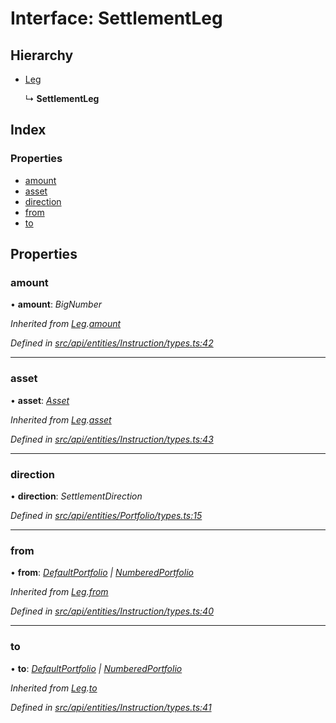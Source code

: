 # Interface: SettlementLeg

## Hierarchy

* [Leg](leg.md)

  ↳ **SettlementLeg**

## Index

### Properties

* [amount](settlementleg.md#amount)
* [asset](settlementleg.md#asset)
* [direction](settlementleg.md#direction)
* [from](settlementleg.md#from)
* [to](settlementleg.md#to)

## Properties

###  amount

• **amount**: *BigNumber*

*Inherited from [Leg](leg.md).[amount](leg.md#amount)*

*Defined in [src/api/entities/Instruction/types.ts:42](https://github.com/PolymathNetwork/polymesh-sdk/blob/4f2fd432/src/api/entities/Instruction/types.ts#L42)*

___

###  asset

• **asset**: *[Asset](../classes/asset.md)*

*Inherited from [Leg](leg.md).[asset](leg.md#asset)*

*Defined in [src/api/entities/Instruction/types.ts:43](https://github.com/PolymathNetwork/polymesh-sdk/blob/4f2fd432/src/api/entities/Instruction/types.ts#L43)*

___

###  direction

• **direction**: *SettlementDirection*

*Defined in [src/api/entities/Portfolio/types.ts:15](https://github.com/PolymathNetwork/polymesh-sdk/blob/4f2fd432/src/api/entities/Portfolio/types.ts#L15)*

___

###  from

• **from**: *[DefaultPortfolio](../classes/defaultportfolio.md) | [NumberedPortfolio](../classes/numberedportfolio.md)*

*Inherited from [Leg](leg.md).[from](leg.md#from)*

*Defined in [src/api/entities/Instruction/types.ts:40](https://github.com/PolymathNetwork/polymesh-sdk/blob/4f2fd432/src/api/entities/Instruction/types.ts#L40)*

___

###  to

• **to**: *[DefaultPortfolio](../classes/defaultportfolio.md) | [NumberedPortfolio](../classes/numberedportfolio.md)*

*Inherited from [Leg](leg.md).[to](leg.md#to)*

*Defined in [src/api/entities/Instruction/types.ts:41](https://github.com/PolymathNetwork/polymesh-sdk/blob/4f2fd432/src/api/entities/Instruction/types.ts#L41)*

